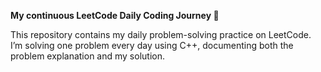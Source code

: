 **My continuous LeetCode Daily Coding Journey 🚀**

This repository contains my daily problem-solving practice on LeetCode.
I’m solving one problem every day using C++, documenting both the problem explanation and my solution.


